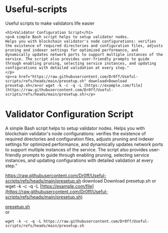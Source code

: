 # Useful-scripts
Useful scripts to make validators life easier

<!DOCTYPE html>
<html lang="en">
<head>
    <meta charset="UTF-8">
    <meta name="viewport" content="width=device-width, initial-scale=1.0">
    

    <h1>Validator Configuration Script</h1>
    <p>A simple Bash script helps to setup validator nodes. 
    Helps you with blockchain validator's node configurations: verifies the existence of required directories and configuration files, adjusts pruning and indexer settings for optimized performance, and dynamically updates network ports to support multiple instances of the service. The script also provides user-friendly prompts to guide through enabling pruning, selecting service instances, and updating configurations with detailed validation at every step."
    </p>
    <p><a href="https://raw.githubusercontent.com/Dr0ff/Useful-scripts/refs/heads/main/presetup.sh" download>Download presetup.sh</a>or wget -k -c -q -L [https://example.com/file](https://raw.githubusercontent.com/Dr0ff/Useful-scripts/refs/heads/main/presetup.sh)</p>

 <h1>Validator Configuration Script</h1>
    <p>A simple Bash script helps to setup validator nodes. 
    Helps you with blockchain validator's node configurations: verifies the existence of required directories and configuration files, adjusts pruning and indexer settings for optimized performance, and dynamically updates network ports to support multiple instances of the service. The script also provides user-friendly prompts to guide through enabling pruning, selecting service instances, and updating configurations with detailed validation at every step."
    </p>

    
   https://raw.githubusercontent.com/Dr0ff/Useful-scripts/refs/heads/main/presetup.sh download Download presetup.sh or wget -k -c -q -L [https://example.com/file](https://raw.githubusercontent.com/Dr0ff/Useful-scripts/refs/heads/main/presetup.sh)</p>
[presetup.sh](https://raw.githubusercontent.com/Dr0ff/Useful-scripts/refs/heads/main/presetup.sh) <br/>
or<br/>
```shell
wget -k -c -q -L https://raw.githubusercontent.com/Dr0ff/Useful-scripts/refs/heads/main/presetup.sh
